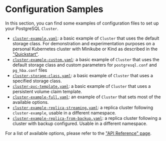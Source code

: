 # Configuration Samples

In this section, you can find some examples of configuration files to set up your PostgreSQL `Cluster`.

* [`cluster-example.yaml`](samples/cluster-example.yaml):
   a basic example of `Cluster` that uses the default storage class. For demonstration and experimentation purposes
   on a personal Kubernetes cluster with Minikube or Kind as described in the ["Quickstart"](quickstart.md).
* [`cluster-example-custom.yaml`](samples/cluster-example-custom.yaml):
   a basic example of `Cluster` that uses the default storage class and custom parameters for `postgresql.conf` and
   `pg_hba.conf` files
* [`cluster-storage-class.yaml`](samples/cluster-storage-class.yaml):
   a basic example of `Cluster` that uses a specified storage class.
* [`cluster-pvc-template.yaml`](samples/cluster-pvc-template.yaml):
   a basic example of `Cluster` that uses a persistent volume claim template.
* [`cluster-example-full.yaml`](samples/cluster-example-full.yaml):
   an example of `Cluster` that sets most of the available options.
* [`cluster-example-replica-streaming.yaml`](samples/cluster-example-replica-streaming.yaml):
   a replica cluster following `cluster-example`, usable in a different namespace.
* [`cluster-example-replica-from-backup.yaml`](samples/cluster-example-replica-from-backup.yaml):
   a replica cluster following a cluster with backup configured. Usable in
   a different namespace.

For a list of available options, please refer to the ["API Reference" page](api_reference.md).
